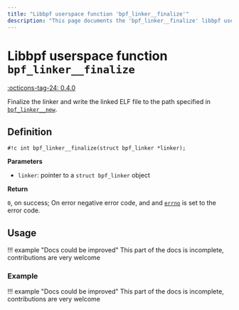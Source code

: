```yaml
---
title: "Libbpf userspace function 'bpf_linker__finalize'"
description: "This page documents the 'bpf_linker__finalize' libbpf userspace function, including its definition, usage, and examples."
---
```

# Libbpf userspace function `bpf_linker__finalize`

<!-- [LIBBPF_TAG] -->
[:octicons-tag-24: 0.4.0](https://github.com/libbpf/libbpf/releases/tag/v0.4.0)
<!-- [/LIBBPF_TAG] -->

Finalize the linker and write the linked ELF file to the path specified in [`bpf_linker__new`](bpf_linker__new.md).

## Definition

`#!c int bpf_linker__finalize(struct bpf_linker *linker);`

**Parameters**

- `linker`: pointer to a `struct bpf_linker` object

**Return**

`0`, on success; On error negative error code, and and [`errno`](https://man7.org/linux/man-pages/man3/errno.3.html) is set to the error code.

## Usage

!!! example "Docs could be improved"
    This part of the docs is incomplete, contributions are very welcome

### Example

!!! example "Docs could be improved"
    This part of the docs is incomplete, contributions are very welcome
